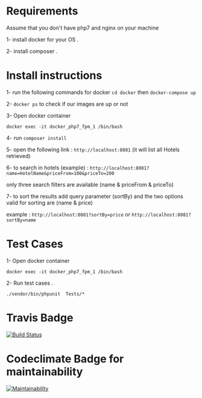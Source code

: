 # Requirements

Assume that you don't have php7 and nginx on your machine

1- install docker for your OS .

2- install composer .

# Install instructions
 
1- run the following commands for docker `cd docker` then `docker-compose up`

2- `docker ps` to check if our images are up or not

3- Open docker container

`docker exec -it docker_php7_fpm_1 /bin/bash`

4- run `composer install`

5- open the following link : `http://localhost:8081` (it will list all Hotels retrieved)

6- to search in hotels (example) : `http://localhost:8081?name=HotelName&priceFrom=100&priceTo=200`

only three search filters are available (name & priceFrom & priceTo)

7- to sort the results add query parameter (sortBy) and the two options valid for sorting are (name & price)

example : `http://localhost:8081?sortBy=price` or `http://localhost:8081?sortBy=name` 

# Test Cases

1- Open docker container 

`docker exec -it docker_php7_fpm_1 /bin/bash`

2- Run test cases .

`./vendor/bin/phpunit  Tests/*`

# Travis Badge

[![Build Status](https://travis-ci.org/korabieka/TajawalTask.svg?branch=master)](https://travis-ci.org/korabieka/TajawalTask)

# Codeclimate Badge for maintainability

[![Maintainability](https://api.codeclimate.com/v1/badges/972e14cd6011c6f0097b/maintainability)](https://codeclimate.com/github/korabieka/TajawalTask/maintainability)
